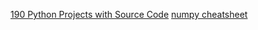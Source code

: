 [190 Python Projects with Source Code](https://amankharwal.medium.com/130-python-projects-with-source-code-61f498591bb)
[numpy cheatsheet](https://github.com/sendtoshailesh/cheatsheetBYshailesh/blob/main/python/numpy-cheat-sheet.md)
